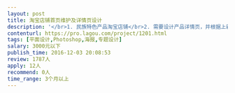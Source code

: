 ```yaml
---                
layout: post       
title: 淘宝店铺首页维护及详情页设计           
description: '</br>1. 民族特色产品淘宝店铺</br>2. 需要设计产品详情页，并根据上新产品调整首页及海报</br>3. 要求：1年以上淘宝设计经验，对色彩敏锐度高，对民族文化有兴趣</br>'     
contenturl: https://pro.lagou.com/project/1201.html      
tags: [平面设计,Photoshop,海报,专题设计]            
salary: 3000元以下          
publish_time: 2016-12-03 20:08:53         
review: 1787人                   
apply: 12人                   
recommend: 0人                   
time_range: 3个月以上              
---                 
```


